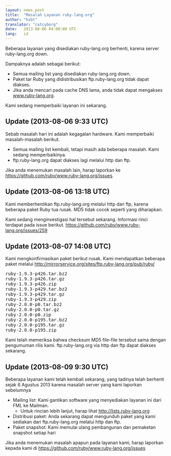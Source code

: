 ```yaml
---
layout: news_post
title:  "Masalah Layanan ruby-lang.org"
author: "hsbt"
translator: "catcyborg"
date:   2013-08-06 04:00:00 UTC
lang:   id
---
```


Beberapa layanan yang disediakan ruby-lang.org berhenti,
karena server ruby-lang.org down.

Dampaknya adalah sebagai berikut:

 * Semua mailing list yang disediakan ruby-lang.org down.
 * Paket tar Ruby yang didistribusikan ftp.ruby-lang.org tidak dapat diakses.
 * Jika anda mencari pada cache DNS lama, anda tidak dapat mengakses www.ruby-lang.org.

Kami sedang memperbaiki layanan ini sekarang.

## Update (2013-08-06 9:33 UTC)

Sebab masalah hari ini adalah kegagalan hardware.
Kami memperbaiki masalah-masalah berikut.

 * Semua mailing list kembali, tetapi masih ada beberapa masalah. Kami sedang memperbaikinya.
 * ftp.ruby-lang.org dapat diakses lagi melalui http dan ftp.

Jika anda menemukan masalah lain, harap laporkan ke
https://github.com/ruby/www.ruby-lang.org/issues.

## Update (2013-08-06 13:18 UTC)

Kami memberhentikan ftp.ruby-lang.org melalui http dan ftp, karena beberapa paket Ruby tua rusak. MD5 tidak cocok seperti yang diharapkan.

Kami sedang menginvestigasi hal tersebut sekarang. Informasi rinci terdapat pada issue berikut.
https://github.com/ruby/www.ruby-lang.org/issues/259

## Update (2013-08-07 14:08 UTC)

Kami mengkonfirmasikan paket berikut rusak. Kami mendapatkan beberapa paket melalui http://mirrorservice.org/sites/ftp.ruby-lang.org/pub/ruby/
<pre>
ruby-1.9.3-p426.tar.bz2
ruby-1.9.3-p426.tar.gz
ruby-1.9.3-p426.zip
ruby-1.9.3-p429.tar.bz2
ruby-1.9.3-p429.tar.gz
ruby-1.9.3-p429.zip
ruby-2.0.0-p0.tar.bz2
ruby-2.0.0-p0.tar.gz
ruby-2.0.0-p0.zip
ruby-2.0.0-p195.tar.bz2
ruby-2.0.0-p195.tar.gz
ruby-2.0.0-p195.zip
</pre>

Kami telah memeriksa bahwa checksum MD5 file-file tersebut sama dengan pengumuman rilis kami. ftp.ruby-lang.org via http dan ftp dapat diakses sekarang.

## Update (2013-08-09 9:30 UTC)

Beberapa layanan kami telah kembali sekarang, yang tadinya telah berhenti sejak 6 Agustus 2013 karena masalah server yang kami laporkan sebelumnya

  * Mailing list: Kami gantikan software yang menyediakan layanan ini dari FML ke Mailman.
    * Untuk rincian lebih lanjut, harap lihat http://lists.ruby-lang.org
  * Distribusi paket: Anda sekarang dapat mengunduh paket yang kami sediakan dari ftp.ruby-lang.org melalui http dan ftp.
  * Paket snapshot: Kami memulai ulang pembangunan dan pemaketan snapshot setiap hari

Jika anda menemukan masalah apapun pada layanan kami, harap laporkan kepada kami di https://github.com/ruby/www.ruby-lang.org/issues
